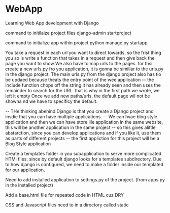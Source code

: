 # WebApp
Learning Web App development with Django

command to initilaize project files
django-admin startproject <ProjectName>

command to initialize app within project
python manage.py startapp <AppName>

You take a request in each url you want to direct towards, so the frist thing you so is write a function that takes in a request and then give back the page you want to show
We also have to map urls to the pages. for thsi create a new urls.py fro you application, it is gonna be similiar to the urls.py in the django project.
The main urls.py from the django project also has tio be updaed because theats the entry point of the wee application
-- the include function chops off the string it has already seen and then uses the remainder to search for the URL. that is why in the first path we wrote, we left it empty
Once we add new paths/urls, the default page wil not be showna nd we have to specificy the default.



-- THe thinking abehind Django is that you create a Django project and insdie that you can have multiple applications.
-- We can hvae blog style application and then we can have  store lile application in the same website, this will be another application in the same project
-- so this gives alittle abstarction, since you can develop applications and if you like it, use them as parts of different projects
-- the first appliction for this project will be a Blog Style application


Create a templates folder in you subapplication to serve more complicated HTMl files, since by default django looks for a templates subdirectory. Due to how django is configured, we need to make a folder inside our templated for our application.

Need to add installed application to settings.py of the project. (from apps.py in the installed project)

Add a base.html file for repeated code in HTML cuz DRY

CSS and Javascript files need to in a directory called static